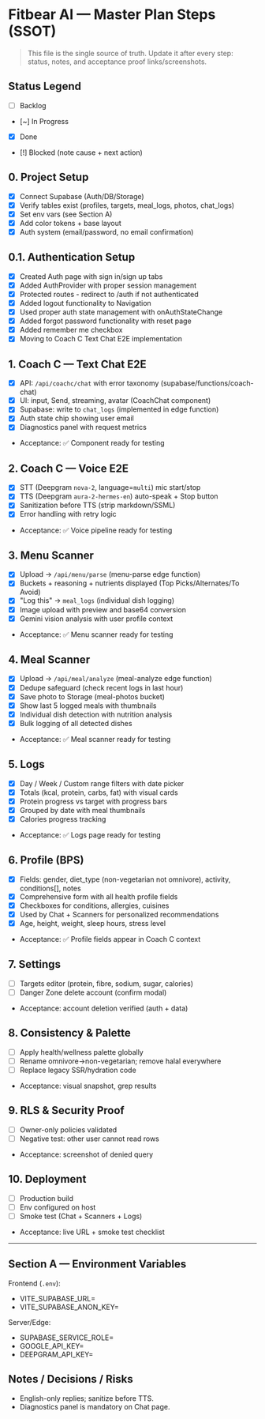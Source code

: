 # Fitbear AI — Master Plan Steps (SSOT)

> This file is the single source of truth. Update it after every step: status, notes, and acceptance proof links/screenshots.

## Status Legend
- [ ] Backlog
- [~] In Progress
- [x] Done
- [!] Blocked (note cause + next action)

## 0. Project Setup
- [x] Connect Supabase (Auth/DB/Storage)
- [x] Verify tables exist (profiles, targets, meal_logs, photos, chat_logs)
- [x] Set env vars (see Section A)
- [x] Add color tokens + base layout
- [x] Auth system (email/password, no email confirmation)

## 0.1. Authentication Setup
- [x] Created Auth page with sign in/sign up tabs
- [x] Added AuthProvider with proper session management
- [x] Protected routes - redirect to /auth if not authenticated
- [x] Added logout functionality to Navigation
- [x] Used proper auth state management with onAuthStateChange
- [x] Added forgot password functionality with reset page
- [x] Added remember me checkbox
- [x] Moving to Coach C Text Chat E2E implementation

## 1. Coach C — Text Chat E2E
- [x] API: `/api/coachc/chat` with error taxonomy (supabase/functions/coach-chat)
- [x] UI: input, Send, streaming, avatar (CoachChat component)
- [x] Supabase: write to `chat_logs` (implemented in edge function)
- [x] Auth state chip showing user email
- [x] Diagnostics panel with request metrics
- Acceptance: ✅ Component ready for testing

## 2. Coach C — Voice E2E
- [x] STT (Deepgram `nova-2`, language=`multi`) mic start/stop
- [x] TTS (Deepgram `aura-2-hermes-en`) auto-speak + Stop button
- [x] Sanitization before TTS (strip markdown/SSML)
- [x] Error handling with retry logic
- Acceptance: ✅ Voice pipeline ready for testing

## 3. Menu Scanner
- [x] Upload → `/api/menu/parse` (menu-parse edge function)
- [x] Buckets + reasoning + nutrients displayed (Top Picks/Alternates/To Avoid)
- [x] "Log this" → `meal_logs` (individual dish logging)
- [x] Image upload with preview and base64 conversion
- [x] Gemini vision analysis with user profile context
- Acceptance: ✅ Menu scanner ready for testing

## 4. Meal Scanner
- [x] Upload → `/api/meal/analyze` (meal-analyze edge function)
- [x] Dedupe safeguard (check recent logs in last hour)
- [x] Save photo to Storage (meal-photos bucket)
- [x] Show last 5 logged meals with thumbnails
- [x] Individual dish detection with nutrition analysis
- [x] Bulk logging of all detected dishes
- Acceptance: ✅ Meal scanner ready for testing

## 5. Logs
- [x] Day / Week / Custom range filters with date picker
- [x] Totals (kcal, protein, carbs, fat) with visual cards
- [x] Protein progress vs target with progress bars
- [x] Grouped by date with meal thumbnails
- [x] Calories progress tracking
- Acceptance: ✅ Logs page ready for testing

## 6. Profile (BPS)
- [x] Fields: gender, diet_type (non-vegetarian not omnivore), activity, conditions[], notes
- [x] Comprehensive form with all health profile fields
- [x] Checkboxes for conditions, allergies, cuisines
- [x] Used by Chat + Scanners for personalized recommendations
- [x] Age, height, weight, sleep hours, stress level
- Acceptance: ✅ Profile fields appear in Coach C context

## 7. Settings
- [ ] Targets editor (protein, fibre, sodium, sugar, calories)
- [ ] Danger Zone delete account (confirm modal)
- Acceptance: account deletion verified (auth + data)

## 8. Consistency & Palette
- [ ] Apply health/wellness palette globally
- [ ] Rename omnivore→non-vegetarian; remove halal everywhere
- [ ] Replace legacy SSR/hydration code
- Acceptance: visual snapshot, grep results

## 9. RLS & Security Proof
- [ ] Owner-only policies validated
- [ ] Negative test: other user cannot read rows
- Acceptance: screenshot of denied query

## 10. Deployment
- [ ] Production build
- [ ] Env configured on host
- [ ] Smoke test (Chat + Scanners + Logs)
- Acceptance: live URL + smoke test checklist

---

## Section A — Environment Variables

Frontend (`.env`):
- VITE_SUPABASE_URL=
- VITE_SUPABASE_ANON_KEY=

Server/Edge:
- SUPABASE_SERVICE_ROLE=
- GOOGLE_API_KEY=
- DEEPGRAM_API_KEY=

## Notes / Decisions / Risks
- English-only replies; sanitize before TTS.
- Diagnostics panel is mandatory on Chat page.